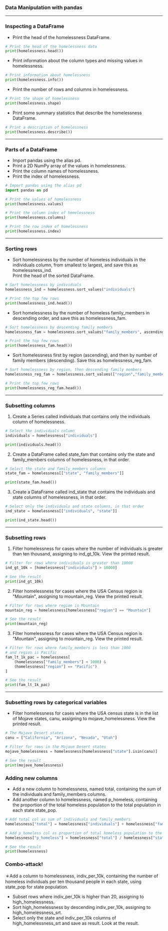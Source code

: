 ### Data Manipulation with pandas
---
### Inspecting a DataFrame
* Print the head of the homelessness DataFrame.
```python
# Print the head of the homelessness data
print(homelessness.head())
```
* Print information about the column types and missing values in homelessness.
```python
# Print information about homelessness
print(homelessness.info())
```
* Print the number of rows and columns in homelessness.
```python
# Print the shape of homelessness
print(homelessness.shape)
```
* Print some summary statistics that describe the homelessness DataFrame.
```python
# Print a description of homelessness
print(homelessness.describe())
```
---
### Parts of a DataFrame
* Import pandas using the alias pd.
* Print a 2D NumPy array of the values in homelessness.
* Print the column names of homelessness.
* Print the index of homelessness.
```python
# Import pandas using the alias pd
import pandas as pd

# Print the values of homelessness
print(homelessness.values)

# Print the column index of homelessness
print(homelessness.columns)

# Print the row index of homelessness
print(homelessness.index)
```
---
### Sorting rows
* Sort homelessness by the number of homeless individuals in the individuals column, from smallest to largest, and save this as homelessness_ind.   
Print the head of the sorted DataFrame.
```python
# Sort homelessness by individuals
homelessness_ind = homelessness.sort_values("individuals")

# Print the top few rows
print(homelessness_ind.head())
```
* Sort homelessness by the number of homeless family_members in descending order, and save this as homelessness_fam.
```python
# Sort homelessness by descending family members
homelessness_fam = homelessness.sort_values("family_members", ascending=False)

# Print the top few rows
print(homelessness_fam.head())
```
* Sort homelessness first by region (ascending), and then by number of family members (descending). Save this as homelessness_reg_fam.
```python
# Sort homelessness by region, then descending family members
homelessness_reg_fam = homelessness.sort_values(["region","family_members"], ascending = [True, False])

# Print the top few rows
print(homelessness_reg_fam.head())
```
---
### Subsetting columns
1. Create a Series called individuals that contains only the individuals column of homelessness.
```python
# Select the individuals column
individuals = homelessness["individuals"]

print(individuals.head())
```
2. Create a DataFrame called state_fam that contains only the state and family_members columns of homelessness, in that order.
```python
# Select the state and family_members columns
state_fam = homelessness[["state", "family_members"]]

print(state_fam.head())
```
3. Create a DataFrame called ind_state that contains the individuals and state columns of homelessness, in that order.
```python
# Select only the individuals and state columns, in that order
ind_state = homelessness[["individuals", "state"]]

print(ind_state.head())
```
---
### Subsetting rows
1. Filter homelessness for cases where the number of individuals is greater than ten thousand, assigning to ind_gt_10k. View the printed result.
```python
# Filter for rows where individuals is greater than 10000
ind_gt_10k = [homelessness["individuals"] > 10000]

# See the result
print(ind_gt_10k)
```
2. Filter homelessness for cases where the USA Census region is "Mountain", assigning to mountain_reg. View the printed result.
```python
# Filter for rows where region is Mountain
mountain_reg = homelessness[homelessness["region"] == "Mountain"]

# See the result
print(mountain_reg)
```
3. Filter homelessness for cases where the USA Census region is "Mountain", assigning to mountain_reg. View the printed result.
```python
# Filter for rows where family_members is less than 1000 
# and region is Pacific
fam_lt_1k_pac = homelessness[
    (homelessness["family_members"] < 1000) &
    (homelessness["region"] == "Pacific")
]

# See the result
print(fam_lt_1k_pac)
```
---
### Subsetting rows by categorical variables
* Filter homelessness for cases where the USA census state is in the list of Mojave states, canu, assigning to mojave_homelessness. View the printed result.
```python
# The Mojave Desert states
canu = ["California", "Arizona", "Nevada", "Utah"]

# Filter for rows in the Mojave Desert states
mojave_homelessness = homelessness[homelessness["state"].isin(canu)]

# See the result
print(mojave_homelessness)
```
### Adding new columns
* Add a new column to homelessness, named total, containing the sum of the individuals and family_members columns.
* Add another column to homelessness, named p_homeless, containing the proportion of the total homeless population to the total population in each state state_pop.
``` python
# Add total col as sum of individuals and family_members
homelessness["total"] = homelessness["individuals"] + homelessness["family_members"]

# Add p_homeless col as proportion of total homeless population to the state population
homelessness["p_homeless"] = homelessness["total"] / homelessness["state_pop"]

# See the result
print(homelessness)
```
### Combo-attack!
＊Add a column to homelessness, indiv_per_10k, containing the number of homeless individuals per ten thousand people in each state, using state_pop for state population.
* Subset rows where indiv_per_10k is higher than 20, assigning to high_homelessness.
* Sort high_homelessness by descending indiv_per_10k, assigning to high_homelessness_srt.
* Select only the state and indiv_per_10k columns of high_homelessness_srt and save as result. Look at the result.
```python


